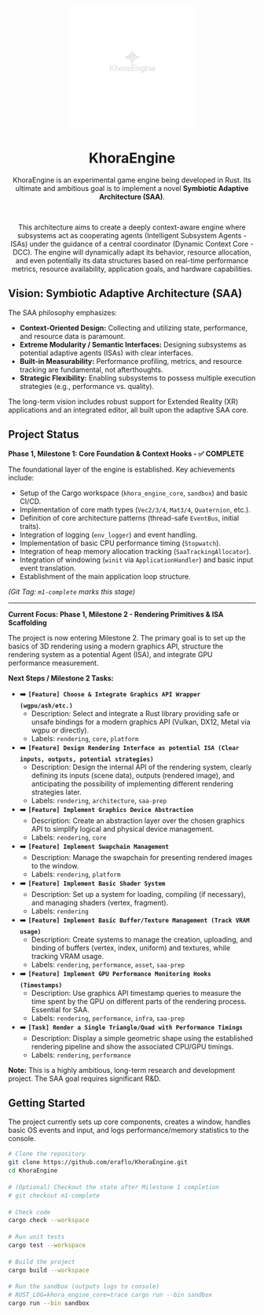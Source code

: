       
<p align="center">
  <img src="assets/logos/khora_full_logo.png" alt="KhoraEngine Logo" width="250">
</p>

<div style="text-align: center;">
  <h1>KhoraEngine</h1>
  <p>
    KhoraEngine is an experimental game engine being developed in Rust. Its ultimate and ambitious goal is to implement a novel <strong>Symbiotic Adaptive Architecture (SAA)</strong>.
  </p>
</div>

</br>

<p align="center">
This architecture aims to create a deeply context-aware engine where subsystems act as cooperating agents (Intelligent Subsystem Agents - ISAs) under the guidance of a central coordinator (Dynamic Context Core - DCC). The engine will dynamically adapt its behavior, resource allocation, and even potentially its data structures based on real-time performance metrics, resource availability, application goals, and hardware capabilities.
</p>

## Vision: Symbiotic Adaptive Architecture (SAA)

The SAA philosophy emphasizes:

*   **Context-Oriented Design:** Collecting and utilizing state, performance, and resource data is paramount.
*   **Extreme Modularity / Semantic Interfaces:** Designing subsystems as potential adaptive agents (ISAs) with clear interfaces.
*   **Built-in Measurability:** Performance profiling, metrics, and resource tracking are fundamental, not afterthoughts.
*   **Strategic Flexibility:** Enabling subsystems to possess multiple execution strategies (e.g., performance vs. quality).

The long-term vision includes robust support for Extended Reality (XR) applications and an integrated editor, all built upon the adaptive SAA core.

## Project Status

**Phase 1, Milestone 1: Core Foundation & Context Hooks - ✅ COMPLETE**

The foundational layer of the engine is established. Key achievements include:

*   Setup of the Cargo workspace (`khora_engine_core`, `sandbox`) and basic CI/CD.
*   Implementation of core math types (`Vec2/3/4`, `Mat3/4`, `Quaternion`, etc.).
*   Definition of core architecture patterns (thread-safe `EventBus`, initial traits).
*   Integration of logging (`env_logger`) and event handling.
*   Implementation of basic CPU performance timing (`Stopwatch`).
*   Integration of heap memory allocation tracking (`SaaTrackingAllocator`).
*   Integration of windowing (`winit` via `ApplicationHandler`) and basic input event translation.
*   Establishment of the main application loop structure.

*(Git Tag: `m1-complete` marks this stage)*

---

**Current Focus: Phase 1, Milestone 2 - Rendering Primitives & ISA Scaffolding**

The project is now entering Milestone 2. The primary goal is to set up the basics of 3D rendering using a modern graphics API, structure the rendering system as a potential Agent (ISA), and integrate GPU performance measurement.

**Next Steps / Milestone 2 Tasks:**

*   ➡️ **`[Feature] Choose & Integrate Graphics API Wrapper (wgpu/ash/etc.)`**
    *   Description: Select and integrate a Rust library providing safe or unsafe bindings for a modern graphics API (Vulkan, DX12, Metal via wgpu or directly).
    *   Labels: `rendering`, `core`, `platform`
*   ➡️ **`[Feature] Design Rendering Interface as potential ISA (Clear inputs, outputs, potential strategies)`**
    *   Description: Design the internal API of the rendering system, clearly defining its inputs (scene data), outputs (rendered image), and anticipating the possibility of implementing different rendering strategies later.
    *   Labels: `rendering`, `architecture`, `saa-prep`
*   ➡️ **`[Feature] Implement Graphics Device Abstraction`**
    *   Description: Create an abstraction layer over the chosen graphics API to simplify logical and physical device management.
    *   Labels: `rendering`, `core`
*   ➡️ **`[Feature] Implement Swapchain Management`**
    *   Description: Manage the swapchain for presenting rendered images to the window.
    *   Labels: `rendering`, `platform`
*   ➡️ **`[Feature] Implement Basic Shader System`**
    *   Description: Set up a system for loading, compiling (if necessary), and managing shaders (vertex, fragment).
    *   Labels: `rendering`
*   ➡️ **`[Feature] Implement Basic Buffer/Texture Management (Track VRAM usage)`**
    *   Description: Create systems to manage the creation, uploading, and binding of buffers (vertex, index, uniform) and textures, while tracking VRAM usage.
    *   Labels: `rendering`, `performance`, `asset`, `saa-prep`
*   ➡️ **`[Feature] Implement GPU Performance Monitoring Hooks (Timestamps)`**
    *   Description: Use graphics API timestamp queries to measure the time spent by the GPU on different parts of the rendering process. Essential for SAA.
    *   Labels: `rendering`, `performance`, `infra`, `saa-prep`
*   ➡️ **`[Task] Render a Single Triangle/Quad with Performance Timings`**
    *   Description: Display a simple geometric shape using the established rendering pipeline and show the associated CPU/GPU timings.
    *   Labels: `rendering`, `performance`

**Note:** This is a highly ambitious, long-term research and development project. The SAA goal requires significant R&D.

## Getting Started

The project currently sets up core components, creates a window, handles basic OS events and input, and logs performance/memory statistics to the console.

```bash
# Clone the repository
git clone https://github.com/eraflo/KhoraEngine.git
cd KhoraEngine

# (Optional) Checkout the state after Milestone 1 completion
# git checkout m1-complete

# Check code
cargo check --workspace

# Run unit tests
cargo test --workspace

# Build the project
cargo build --workspace

# Run the sandbox (outputs logs to console)
# RUST_LOG=khora_engine_core=trace cargo run --bin sandbox
cargo run --bin sandbox